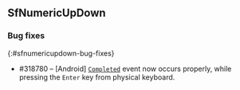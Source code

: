 ## SfNumericUpDown

### Bug fixes
{:#sfnumericupdown-bug-fixes}

* \#318780 – [Android] [`Completed`](https://help.syncfusion.com/xamarin/numericupdown/events-and-interactivity#completed) event now occurs properly, while pressing the `Enter` key from physical keyboard.
